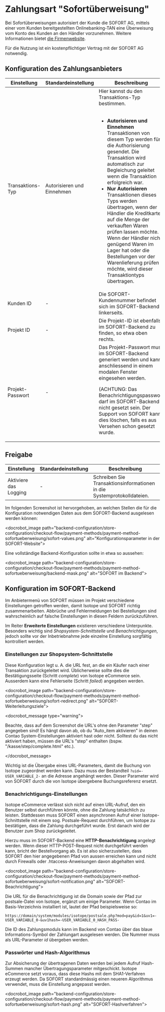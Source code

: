 # Zahlungsart "Sofortüberweisung"

Bei Sofortüberweisungen autorisiert der Kunde die SOFORT AG, mittels einer vom Kunden bereitgestellten Onlinebanking-TAN eine Überweisung vom Konto des Kunden an den Händler vorzunehmen. Weitere Informationen bietet [die Firmenwebsite][1].

Für die Nutzung ist ein kostenpflichtiger Vertrag mit der SOFORT AG notwendig.

## Konfiguration des Zahlungsanbieters

<table>
	<thead>
		<tr>
			<th>Einstellung</th>
			<th>Standardeinstellung</th>
			<th>Beschreibung</th>
		</tr>
	</thead>
	<tbody>
		<tr>
			<td>Transaktions-Typ</td>
			<td>Autorisieren und Einnehmen</td>
			<td>Hier kannst du den Transaktions-Typ bestimmen.<br><br>
				<ul>
				<li><strong>Autorisieren und Einnehmen</strong><br>
				Transaktionen von diesem Typ werden für die Authorisierung gesendet. Die Transaktion wird automatisch zur Begleichung geleitet wenn die Transaktion erfolgreich war.</li>
				<li><strong>Nur Autorisieren</strong><br>
				Transaktionen dieses Typs werden übertragen, wenn der Händler die Kreditkarte auf die Menge der verkauften Waren prüfen lassen möchte. Wenn der Händler nicht genügend Waren im Lager hat oder die Bestellungen vor der Warenlieferung prüfen möchte, wird dieser Transaktiontyps übertragen.</li>
				</ul>
			</td>
		</tr>
		<tr>
			<td>Kunden ID</td>
			<td>-</td>
			<td>Die SOFORT-Kundennummer befindet sich im SOFORT-Backend linkerseits.</td>
		</tr>
		<tr>
			<td>Projekt ID</td>
			<td>-</td>
			<td>Die Projekt-ID ist ebenfalls im SOFORT-Backend zu finden, so etwa oben rechts.</td>
		</tr>
		<tr>
			<td>Projekt-Passwort</td>
			<td>-</td>
			<td>
			    Das Projekt-Passwort muss im SOFORT-Backend generiert werden und kann anschliessend in einem modalen Fenster eingesehen werden.
			    <docrobot_message type="warning"><p>(ACHTUNG: Das Benachrichtigungspasswort darf im SOFORT-Backend nicht gesetzt sein. Der Support von SOFORT kann dies löschen, falls es aus Versehen schon gesetzt wurde.</p></docrobot_message>
			</td>
		</tr>
	</tbody>
</table>

## Freigabe

<table>
	<thead>
		<tr>
			<th>Einstellung</th>
			<th>Standardeinstellung</th>
			<th>Beschreibung</th>
		</tr>
	</thead>
	<tbody>
		<tr>
			<td>Aktiviere das Logging</td>
			<td>-</td>
			<td>Schreiben Sie Transaktionsinformationen in die Systemprotokolldateien.</td>
		</tr>
	</tbody>
</table>

Im folgenden Screenshot ist hervorgehoben, an welchen Stellen die für die Konfiguration notwendigen Daten aus dem SOFORT-Backend ausgelesen werden können:

<docrobot_image path="backend-configuration/store-configuration/checkout-flow/payment-methods/payment-method-sofortueberweisung/sofort-values.png" alt="Konfigurationsparameter in der SOFORT-Website">

Eine vollständige Backend-Konfiguration sollte in etwa so aussehen:

<docrobot_image path="backend-configuration/store-configuration/checkout-flow/payment-methods/payment-method-sofortueberweisung/backend-mask.png" alt="SOFORT im Backend">

## Konfiguration im SOFORT-Backend

Im Anbietermenü von SOFORT müssen im Projekt verschiedene Einstellungen getroffen werden, damit Isotope und SOFORT richtig zusammenarbeiten. Abbrüche und Fehlermeldungen bei Bestellungen sind wahrscheinlich auf falsche Einstellungen in diesen Feldern zurückzuführen.

Im Reiter __Erweiterte Einstellungen__ existieren verschiedene Unterpunkte. Besonders wichtig sind _Shopsystem-Schnittstelle_ und _Benachrichtigungen_, jedoch sollte vor der Inbetriebnahme jede einzelne Einstellung sorgfältig kontrolliert werden.

### Einstellungen zur Shopsystem-Schnittstelle

Diese Konfiguration legt u. A. die URL fest, an die ein Käufer nach einer Transaktion zurückgeleitet wird. Üblicherweise sollte dies die Bestätigungsseite (Schritt _complete_) von Isotope eCommerce sein. Ausserdem kann eine Fehlerseite (Schritt _failed_) angegeben werden.

<docrobot_image path="backend-configuration/store-configuration/checkout-flow/payment-methods/payment-method-sofortueberweisung/sofort-redirect.png" alt="SOFORT-Weiterleitungsziele">

<docrobot_message type="warning"><p>Beachte, dass auf dem Screenshot die URL's ohne den Parameter "step" angegeben sind! Es hängt davon ab, ob du "Auto_item aktivieren" in deinen Contao System-Einstellungen aktiviert hast oder nicht. Solltest du das nicht aktiviert haben, müssen die URL's "step" enthalten (bspw. "/kasse/step/complete.html" etc.).</p></docrobot_message>

Wichtig ist die Übergabe eines URL-Parameters, damit die Buchung von Isotope zugeordnet werden kann. Dazu muss der Bestandteil `?uid=-USER_VARIABLE_2-` an die Adresse angehängt werden. Dieser Parameter wird von SOFORT durch die von Isotope übergebene Buchungsreferenz ersetzt.

### Benachrichtigungs-Einstellungen ###

Isotope eCommerce verlässt sich nicht auf einen URL-Aufruf, den ein Benutzer selbst durchführen könnte, ohne die Zahlung tatsächlich zu leisten. Stattdessen muss SOFORT einen asynchronen Aufruf einer Isotope-Schnittstelle mit einem sog. Postsale-Request durchführen, um Isotope zu bestätigen, dass die Zahlung durchgeführt wurde. Erst danach wird der Benutzer zum Shop zurückgeleitet.

Hierzu muss im SOFORT-Backend eine __HTTP-Benachrichtigung__ angelegt werden. Wenn dieser HTTP-POST-Request nicht durchgeführt werden kann, bricht der Bestellvorgang ab. Es ist also sicherzustellen, dass SOFORT den hier angegebenen Pfad von aussen erreichen kann und nicht durch Firewalls oder .htaccess-Anweisungen davon abgehalten wird.

<docrobot_image path="backend-configuration/store-configuration/checkout-flow/payment-methods/payment-method-sofortueberweisung/sofort-notification.png" alt="SOFORT-Beachrichtigung">

Die URL für die Benachrichtigung ist die Domain sowie der Pfad zur postsale-Datei von Isotope, ergänzt um einige Parameter. Wenn Contao im Basis-Verzeichnis installiert ist, lautet der Pfad beispielsweise so:

`https://domain/system/modules/isotope/postsale.php?mod=pay&id=1&uv1=-USER_VARIABLE_0-&uv1hash=-USER_VARIABLE_0_HASH_PASS-`

Die ID des Zahlungsmoduls kann im Backend von Contao über das blaue Informations-Symbol der Zahlungart ausgelesen werden. Die Nummer muss als URL-Parameter _id_ übergeben werden.

### Passwörter und Hash-Algorithmus

Zur Absicherung der übertragenen Daten werden bei jedem Aufruf Hash-Summen mancher Übertragungsparameter mitgeschickt. Isotope eCommerce setzt voraus, dass diese Hashs mit dem SHA1-Verfahren erzeugt werden. Da SOFORT standardmässig einen neueren Algorithmus verwendet, muss die Einstellung angepasst werden.

<docrobot_image path="backend-configuration/store-configuration/checkout-flow/payment-methods/payment-method-sofortueberweisung/sofort-hash.png" alt="SOFORT-Hashverfahren">

[1]: https://www.sofort.com/ger-DE/verkaeufer/su/e-payment-sofort-ueberweisung/
